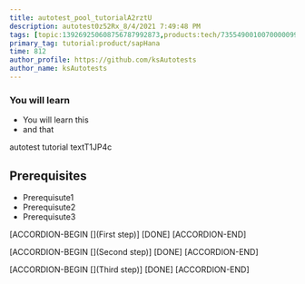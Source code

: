 ```yaml
---
title: autotest_pool_tutorialA2rztU
description: autotest0z52Rx_8/4/2021 7:49:48 PM
tags: [topic:139269250608756787992873,products:tech/73554900100700000996,tutorial:experience/advanced]
primary_tag: tutorial:product/sapHana
time: 812
author_profile: https://github.com/ksAutotests
author_name: ksAutotests
---
```

### You will learn
- You will learn this
- and that

autotest tutorial textT1JP4c

## Prerequisites
- Prerequisute1
- Prerequisute2
- Prerequisute3

[ACCORDION-BEGIN [](First step)]
[DONE]
[ACCORDION-END]

[ACCORDION-BEGIN [](Second step)]
[DONE]
[ACCORDION-END]

[ACCORDION-BEGIN [](Third step)]
[DONE]
[ACCORDION-END]

